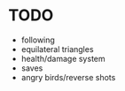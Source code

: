 # TODO
- following
- equilateral triangles
- health/damage system
- saves
- angry birds/reverse shots
